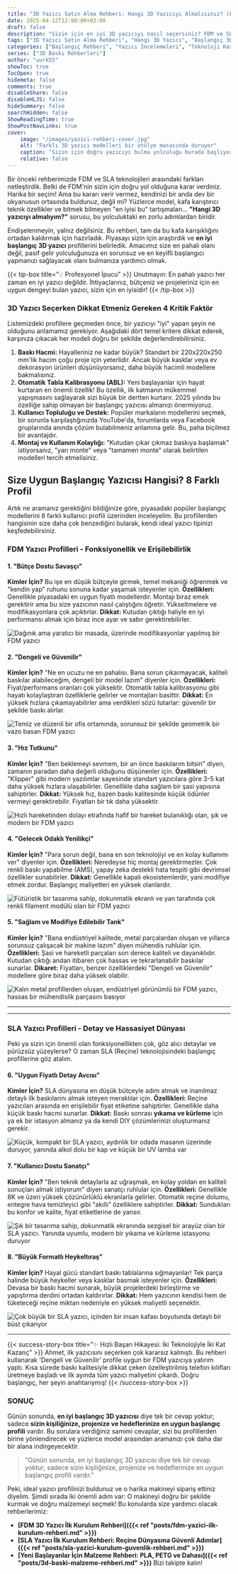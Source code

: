 ```yaml
---
title: "3D Yazıcı Satın Alma Rehberi: Hangi 3D Yazıcıyı Almalısınız? (FDM & SLA)"
date: 2025-04-12T12:00:00+03:00
draft: false
description: "Sizin için en iyi 3D yazıcıyı nasıl seçersiniz? FDM ve SLA teknolojileri için başlangıç seviyesi modelleri, kritik seçim faktörlerini (baskı hacmi, kalibrasyon, topluluk) ve farklı kullanıcı profillerine uygun önerileri bu kapsamlı rehberde keşfedin."
tags: ["3D Yazıcı Satın Alma Rehberi", "Hangi 3D Yazıcı", "Başlangıç 3D Yazıcı", "FDM Yazıcı", "SLA Yazıcı", "Yazıcı Seçimi", "En İyi 3D Yazıcı"]
categories: ["Başlangıç Rehberi", "Yazıcı İncelemeleri", "Teknoloji Karşılaştırma"]
series: ["3D Baskı Rehberleri"]
author: "uurk55"
showToc: true
TocOpen: true
hidemeta: false
comments: true
disableShare: false
disableHLJS: false
hideSummary: false
searchHidden: false
ShowReadingTime: true
ShowPostNavLinks: true
cover:
    image: "/images/yazici-rehberi-cover.jpg"
    alt: "Farklı 3D yazıcı modelleri bir atölye masasında duruyor"
    caption: "Sizin için doğru yazıcıyı bulma yolculuğu burada başlıyor."
    relative: false
---
```


Bir önceki rehberimizde FDM ve SLA teknolojileri arasındaki farkları netleştirdik. Belki de FDM'nin sizin için doğru yol olduğuna karar verdiniz. Harika bir seçim! Ama bu kararı verir vermez, kendinizi bir anda dev bir okyanusun ortasında buldunuz, değil mi? Yüzlerce model, kafa karıştırıcı teknik özellikler ve bitmek bilmeyen "en iyisi bu" tartışmaları... **"Hangi 3D yazıcıyı almalıyım?"** sorusu, bu yolculuktaki en zorlu adımlardan biridir.

Endişelenmeyin, yalnız değilsiniz. Bu rehberi, tam da bu kafa karışıklığını ortadan kaldırmak için hazırladık. Piyasayı sizin için araştırdık ve **en iyi başlangıç 3D yazıcı** profillerini belirledik. Amacımız size en pahalı olanı değil, pasif gelir yolculuğunuza en sorunsuz ve en keyifli başlangıcı yapmanızı sağlayacak olanı bulmanıza yardımcı olmak.

{{< tip-box title="💡 Profesyonel İpucu" >}}
Unutmayın: En pahalı yazıcı her zaman en iyi yazıcı değildir. İhtiyaçlarınız, bütçeniz ve projeleriniz için en uygun dengeyi bulan yazıcı, sizin için en iyisidir!
{{< /tip-box >}}

### 3D Yazıcı Seçerken Dikkat Etmeniz Gereken 4 Kritik Faktör

Listemizdeki profillere geçmeden önce, bir yazıcıyı "iyi" yapan şeyin ne olduğunu anlamamız gerekiyor. Aşağıdaki dört temel kritere dikkat ederek, karşınıza çıkacak her modeli doğru bir şekilde değerlendirebilirsiniz.

1.  **Baskı Hacmi:** Hayalleriniz ne kadar büyük? Standart bir 220x220x250 mm'lik hacim çoğu proje için yeterlidir. Ancak büyük kasklar veya ev dekorasyon ürünleri düşünüyorsanız, daha büyük hacimli modellere bakmalısınız.
2.  **Otomatik Tabla Kalibrasyonu (ABL):** Yeni başlayanlar için hayat kurtaran en önemli özellik! Bu özellik, ilk katmanın mükemmel yapışmasını sağlayarak sizi büyük bir dertten kurtarır. 2025 yılında bu özelliğe sahip olmayan bir başlangıç yazıcısı almanızı önermiyoruz.
3.  **Kullanıcı Topluluğu ve Destek:** Popüler markaların modellerini seçmek, bir sorunla karşılaştığınızda YouTube'da, forumlarda veya Facebook gruplarında anında çözüm bulabilmeniz anlamına gelir. Bu, paha biçilmez bir avantajdır.
4.  **Montaj ve Kullanım Kolaylığı:** "Kutudan çıkar çıkmaz baskıya başlamak" istiyorsanız, "yarı monte" veya "tamamen monte" olarak belirtilen modelleri tercih etmelisiniz.

## Size Uygun Başlangıç Yazıcısı Hangisi? 8 Farklı Profil

Artık ne aramanız gerektiğini bildiğinize göre, piyasadaki popüler başlangıç modellerini 8 farklı kullanıcı profili üzerinden inceleyelim. Bu profillerden hangisinin size daha çok benzediğini bularak, kendi ideal yazıcı tipinizi keşfedebilirsiniz.

### FDM Yazıcı Profilleri - Fonksiyonellik ve Erişilebilirlik

#### 1. "Bütçe Dostu Savaşçı"
**Kimler İçin?** Bu işe en düşük bütçeyle girmek, temel mekaniği öğrenmek ve "kendin yap" ruhunu sonuna kadar yaşamak isteyenler için.
**Özellikleri:** Genellikle piyasadaki en uygun fiyatlı modellerdir. Montajı biraz emek gerektirir ama bu size yazıcının nasıl çalıştığını öğretir. Yükseltmelere ve modifikasyonlara çok açıktırlar.
**Dikkat:** Kutudan çıktığı haliyle en iyi performansı almak için biraz ince ayar ve sabır gerektirebilirler.

![Dağınık ama yaratıcı bir masada, üzerinde modifikasyonlar yapılmış bir FDM yazıcı](/images/profil-fdm-butce.jpg)

#### 2. "Dengeli ve Güvenilir"
**Kimler İçin?** "Ne en ucuzu ne en pahalısı. Bana sorun çıkarmayacak, kaliteli baskılar alabileceğim, dengeli bir model lazım" diyenler için.
**Özellikleri:** Fiyat/performans oranları çok yüksektir. Otomatik tabla kalibrasyonu gibi hayatı kolaylaştıran özelliklerle gelirler ve montajları basittir.
**Dikkat:** En yüksek hızlara çıkamayabilirler ama verdikleri sözü tutarlar: güvenilir bir şekilde baskı alırlar.

![Temiz ve düzenli bir ofis ortamında, sorunsuz bir şekilde geometrik bir vazo basan FDM yazıcı](/images/profil-fdm-dengeli.jpg)

#### 3. "Hız Tutkunu"
**Kimler İçin?** "Ben beklemeyi sevmem, bir an önce baskılarım bitsin" diyen, zamanın paradan daha değerli olduğunu düşünenler için.
**Özellikleri:** "Klipper" gibi modern yazılımlar sayesinde standart yazıcılara göre 3-5 kat daha yüksek hızlara ulaşabilirler. Genellikle daha sağlam bir şasi yapısına sahiptirler.
**Dikkat:** Yüksek hız, bazen baskı kalitesinde küçük ödünler vermeyi gerektirebilir. Fiyatları bir tık daha yüksektir.

![Hızlı hareketinden dolayı etrafında hafif bir hareket bulanıklığı olan, şık ve modern bir FDM yazıcı](/images/profil-fdm-hizli.jpg)

#### 4. "Gelecek Odaklı Yenilikçi"
**Kimler İçin?** "Para sorun değil, bana en son teknolojiyi ve en kolay kullanımı ver" diyenler için.
**Özellikleri:** Neredeyse hiç montaj gerektirmezler. Çok renkli baskı yapabilme (AMS), yapay zeka destekli hata tespiti gibi devrimsel özellikler sunabilirler.
**Dikkat:** Genellikle kapalı ekosistemlerdir, yani modifiye etmek zordur. Başlangıç maliyetleri en yüksek olanlardır.

![Fütüristik bir tasarıma sahip, dokunmatik ekranlı ve yan tarafında çok renkli filament modülü olan bir FDM yazıcı](/images/profil-fdm-yenilikci.jpg)

#### 5. "Sağlam ve Modifiye Edilebilir Tank"
**Kimler İçin?** "Bana endüstriyel kalitede, metal parçalardan oluşan ve yıllarca sorunsuz çalışacak bir makine lazım" diyen mühendis ruhlular için.
**Özellikleri:** Şasi ve hareketli parçaları son derece kaliteli ve dayanıklıdır. Kutudan çıktığı andan itibaren çok hassas ve tekrarlanabilir baskılar sunarlar.
**Dikaret:** Fiyatları, benzer özelliklerdeki "Dengeli ve Güvenilir" modellere göre biraz daha yüksek olabilir.

![Kalın metal profillerden oluşan, endüstriyel görünümlü bir FDM yazıcı, hassas bir mühendislik parçasını basıyor](/images/profil-fdm-saglam.jpg)

---
<hr class="custom-hr">

### SLA Yazıcı Profilleri - Detay ve Hassasiyet Dünyası

Peki ya sizin için önemli olan fonksiyonellikten çok, göz alıcı detaylar ve pürüzsüz yüzeylerse? O zaman SLA (Reçine) teknolojisindeki başlangıç profillerine göz atalım.

#### 6. "Uygun Fiyatlı Detay Avcısı"
**Kimler İçin?** SLA dünyasına en düşük bütçeyle adım atmak ve inanılmaz detaylı ilk baskılarını almak isteyen meraklılar için.
**Özellikleri:** Reçine yazıcıları arasında en erişilebilir fiyat etiketine sahiptirler. Genellikle daha küçük baskı hacmi sunarlar.
**Dikkat:** Baskı sonrası **yıkama ve kürleme** için ya ek bir istasyon almanız ya da kendi DIY çözümlerinizi oluşturmanız gerekir.

![Küçük, kompakt bir SLA yazıcı, aydınlık bir odada masanın üzerinde duruyor, yanında alkol dolu bir kap ve küçük bir UV lamba var](/images/profil-sla-butce.jpg)

#### 7. "Kullanıcı Dostu Sanatçı"
**Kimler İçin?** "Ben teknik detaylarla az uğraşmak, en kolay yoldan en kaliteli sonuçları almak istiyorum" diyen sanatçı ruhlular için.
**Özellikleri:** Genellikle 8K ve üzeri yüksek çözünürlüklü ekranlarla gelirler. Otomatik reçine dolumu, entegre hava temizleyici gibi "akıllı" özelliklere sahiptirler.
**Dikkat:** Sundukları bu konfor ve kalite, fiyat etiketlerine de yansır.

![Şık bir tasarıma sahip, dokunmatik ekranında sezgisel bir arayüz olan bir SLA yazıcı. Yanında uyumlu, modern bir yıkama ve kürleme istasyonu duruyor](/images/profil-sla-kullanici-dostu.jpg)

#### 8. "Büyük Formatlı Heykeltıraş"
**Kimler İçin?** Hayal gücü standart baskı tablalarına sığmayanlar! Tek parça halinde büyük heykeller veya kasklar basmak isteyenler için.
**Özellikleri:** Devasa bir baskı hacmi sunarak, büyük projelerdeki birleştirme ve yapıştırma derdini ortadan kaldırırlar.
**Dikkat:** Hem yazıcının kendisi hem de tüketeceği reçine miktarı nedeniyle en yüksek maliyetli seçenektir.

![Çok büyük bir SLA yazıcı, içinden bir insan kafası boyutunda detaylı bir büst çıkarıyor](/images/profil-sla-buyuk-format.jpg)

---

{{< success-story-box title="✨ Hızlı Başarı Hikayesi: İki Teknolojiyle İki Kat Kazanç" >}}
Ahmet, ilk yazıcısını seçerken çok kararsız kalmıştı. Bu rehberi kullanarak 'Dengeli ve Güvenilir' profile uygun bir FDM yazıcıya yatırım yaptı. Kısa sürede baskı kalitesiyle dikkat çeken özelleştirilmiş telefon kılıfları üretmeye başladı ve ilk ayında tüm yazıcı maliyetini çıkardı. Doğru başlangıç, her şeyin anahtarıymış!
{{< /success-story-box >}}

### SONUÇ

Günün sonunda, **en iyi başlangıç 3D yazıcısı** diye tek bir cevap yoktur; sadece **sizin kişiliğinize, projenize ve hedeflerinize en uygun başlangıç profili** vardır. Bu sorulara verdiğiniz samimi cevaplar, sizi bu profillerden birine yönlendirecek ve yüzlerce model arasından aramanızı çok daha dar bir alana indirgeyecektir.

> "Günün sonunda, en iyi başlangıç 3D yazıcısı diye tek bir cevap yoktur; sadece sizin kişiliğinize, projenize ve hedeflerinize en uygun başlangıç profili vardır."

Peki, ideal yazıcı profilinizi buldunuz ve o harika makineyi sipariş ettiniz diyelim. Şimdi sırada iki önemli adım var: O makineyi doğru bir şekilde kurmak ve doğru malzemeyi seçmek! Bu konularda size yardımcı olacak rehberlerimiz:

* **[FDM 3D Yazıcı İlk Kurulum Rehberi]({{< ref "posts/fdm-yazici-ilk-kurulum-rehberi.md" >}})**
* **[SLA Yazıcı İlk Kurulum Rehberi: Reçine Dünyasına Güvenli Adımlar]({{< ref "posts/sla-yazici-kurulum-guvenlik-rehberi.md" >}})**
* **[Yeni Başlayanlar İçin Malzeme Rehberi: PLA, PETG ve Dahası]({{< ref "posts/3d-baski-malzeme-rehberi.md" >}})** Bizi takipte kalın!